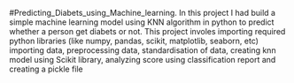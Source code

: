 #Predicting_Diabets_using_Machine_learning.
In this project I had build a simple machine learning model using KNN algorithm in python to predict whether a person get diabets or not. 
This project involes importing required python libraries (like numpy, pandas, scikit, matplotlib, seaborn, etc) importing data, preprocessing data, standardisation of data, creating knn model using Scikit library, analyzing score using classification report and creating a pickle file
